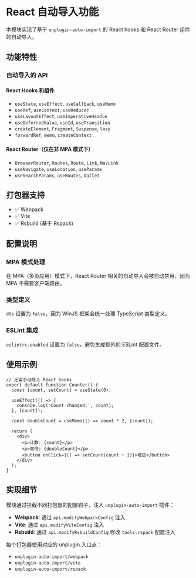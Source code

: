 # React 自动导入功能

本模块实现了基于 `unplugin-auto-import` 的 React hooks 和 React Router 组件的自动导入。

## 功能特性

### 自动导入的 API

#### React Hooks 和组件
- `useState`, `useEffect`, `useCallback`, `useMemo`
- `useRef`, `useContext`, `useReducer`
- `useLayoutEffect`, `useImperativeHandle`
- `useDeferredValue`, `useId`, `useTransition`
- `createElement`, `Fragment`, `Suspense`, `lazy`
- `forwardRef`, `memo`, `createContext`

#### React Router（仅在非 MPA 模式下）
- `BrowserRouter`, `Routes`, `Route`, `Link`, `NavLink`
- `useNavigate`, `useLocation`, `useParams`
- `useSearchParams`, `useRoutes`, `Outlet`

## 打包器支持

- ✅ Webpack
- ✅ Vite
- ✅ Rsbuild (基于 Rspack)

## 配置说明

### MPA 模式处理

在 MPA（多页应用）模式下，React Router 相关的自动导入会被自动禁用，因为 MPA 不需要客户端路由。

### 类型定义

`dts` 设置为 `false`，因为 WinJS 框架会统一处理 TypeScript 类型定义。

### ESLint 集成

`eslintrc.enabled` 设置为 `false`，避免生成额外的 ESLint 配置文件。

## 使用示例

```tsx
// 无需手动导入 React hooks
export default function Counter() {
  const [count, setCount] = useState(0);
  
  useEffect(() => {
    console.log('Count changed:', count);
  }, [count]);
  
  const doubleCount = useMemo(() => count * 2, [count]);
  
  return (
    <div>
      <p>计数: {count}</p>
      <p>双倍: {doubleCount}</p>
      <button onClick={() => setCount(count + 1)}>增加</button>
    </div>
  );
}
```

## 实现细节

模块通过拦截不同打包器的配置钩子，注入 `unplugin-auto-import` 插件：

- **Webpack**: 通过 `api.modifyWebpackConfig` 注入
- **Vite**: 通过 `api.modifyViteConfig` 注入
- **Rsbuild**: 通过 `api.modifyRsbuildConfig` 修改 `tools.rspack` 配置注入

每个打包器使用对应的 unplugin 入口点：
- `unplugin-auto-import/webpack`
- `unplugin-auto-import/vite`
- `unplugin-auto-import/rspack`

